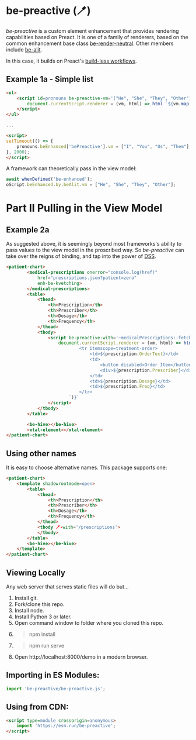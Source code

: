 # be-preactive (🪥)

*be-preactive* is a custom element enhancement that provides rendering capabilities based on Preact.  It is one of a family of renderers, based on the common enhancement base class [be-render-neutral](https://github.com/bahrus/be-render-neutral).  Other members include [be-alit](https://github.com/bahrus/be-alit).


In this case, it builds on Preact's [build-less workflows](https://preactjs.com/guide/v10/no-build-workflows).

## Example 1a - Simple list

```html
<ul>
    <script id=pronouns be-preactive-vm='["He", "She", "They", "Other"]'>
        document.currentScript.renderer = (vm, html) => html `${vm.map(i => html`<li>${i}</li>`)}`;
    </script>
</ul>

...

<script>
setTimeout(() => {
    pronouns.beEnhanced['bePreactive'].vm = ["I", "You", "Us", "Them"]
}, 2000);
</script>
```

A framework can theoretically pass in the view model:

```JavaScript
await whenDefined('be-enhanced');
oScript.beEnhanced.by.beAlit.vm = ["He", "She", "They", "Other"];
```

# Part II Pulling in the View Model

## Example 2a

As suggested above, it is seemingly beyond most frameworks's ability to pass values to the view model in the proscribed  way.  So *be-preactive* can take over the reigns of binding, and tap into the power of [DSS](https://github.com/bahrus/trans-render/wiki/VIII.--Directed-Scoped-Specifiers-(DSS)).

```html
<patient-chart>
        <medical-prescriptions onerror="console.log(href)"
            href="prescriptions.json?patient=zero" 
            enh-be-kvetching>
        </medical-prescriptions>
        <table>
            <thead>
                <th>Prescription</th>
                <th>Prescriber</th>
                <th>Dosage</th>
                <th>Frequency</th>
            </thead>
            <tbody>
                <script be-preactive-with='~medicalPrescriptions::fetch-complete'>
                    document.currentScript.renderer = (vm, html) => html`${vm.map(prescription => html`
                            <tr itemscope=treatment-order>
                                <td>${prescription.OrderText}</td>
                                <td>
                                    <button disabled>Order Item</button>
                                    <div>${prescription.Prescriber}</div>
                                </td>
                                <td>${prescription.Dosage}</td>
                                <td>${prescription.Freq}</td>
                            </tr>
                        `)}`
                </script>
            </tbody>
        </table>

        <be-hive></be-hive>
        <xtal-element></xtal-element>
</patient-chart>
```

## Using other names

It is easy to choose alternative names.  This package supports one:

```html
<patient-chart>
    <template shadowrootmode=open>
        <table>
            <thead>
                <th>Prescription</th>
                <th>Prescriber</th>
                <th>Dosage</th>
                <th>Frequency</th>
            </thead>
            <tbody 🪥-with='/prescriptions'>
            </tbody>
        </table>
        <be-hive></be-hive>
    </template>
</patient-chart>
```

## Viewing Locally

Any web server that serves static files will do but...

1.  Install git.
2.  Fork/clone this repo.
3.  Install node.
4.  Install Python 3 or later.
5.  Open command window to folder where you cloned this repo.
6.  > npm install
7.  > npm run serve
8.  Open http://localhost:8000/demo in a modern browser.

## Importing in ES Modules:

```JavaScript
import 'be-preactive/be-preactive.js';

```

## Using from CDN:

```html
<script type=module crossorigin=anonymous>
    import 'https://esm.run/be-preactive';
</script>
```


